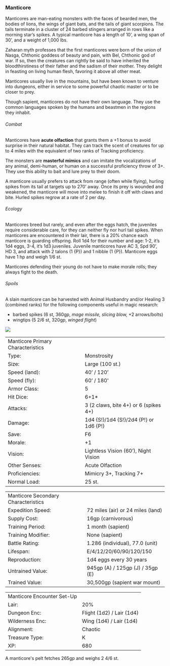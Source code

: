 ### Manticore

Manticores are man-eating monsters with the faces of bearded men, the bodies of lions, the wings of giant bats, and the tails of giant scorpions. The tails terminate in a cluster of 24 barbed stingers arranged in rows like a morning star’s spikes. A typical manticore has a length of 10’, a wing span of 30’, and a weight of 1,000 lbs.

Zaharan myth professes that the first manticores were born of the union of Nasga, Chthonic goddess of beauty and pain, with Bel, Chthonic god of war. If so, then the creatures can rightly be said to have inherited the bloodthirstiness of their father and the sadism of their mother. They delight in feasting on living human flesh, favoring it above all other meat.

Manticores usually live in the mountains, but have been known to venture into dungeons, either in service to some powerful chaotic master or to be closer to prey.

Though sapient, manticores do not have their own language. They use the common languages spoken by the humans and beastmen in the regions they inhabit.

###### Combat

Manticores have **acute olfaction** that grants them a +1 bonus to avoid surprise in their natural habitat. They can track the scent of creatures for up to 4 miles with the equivalent of two ranks of Tracking proficiency.

The monsters are **masterful mimics** and can imitate the vocalizations of any animal, demi-human, or human on a successful proficiency throw of 3+. They use this ability to bait and lure prey to their doom.

A manticore usually prefers to attack from range (often while flying), hurling spikes from its tail at targets up to 270’ away. Once its prey is wounded and weakened, the manticore will move into melee to finish it off with claws and bite. Hurled spikes regrow at a rate of 2 per day.

###### Ecology

Manticores breed but rarely, and even after the eggs hatch, the juveniles require considerable care, for they can neither fly nor hurl tail spikes. When manticores are encountered in their lair, there is a 20% chance each manticore is guarding offspring. Roll 1d4 for their number and age: 1-2, it’s 1d4 eggs, 3-4, it’s 1d3 juveniles. Juvenile manticores have AC 3, Spd 90’, HD 3, and attack with 2 talons (1 {P}) and 1 nibble (1 {P}). Manticore eggs have 1 hp and weigh 1/6 st.

Manticores defending their young do not have to make morale rolls; they always fight to the death.

###### Spoils

A slain manticore can be harvested with Animal Husbandry and/or Healing 3 (combined ranks) for the following components useful in magic research:

* barbed spikes (6 st, 360gp, *mage missile, slicing blow,* +2 arrows/bolts)
* wingtips (5 2/6 st, 320gp, *winged flight*)

![](data:image/png;base64...)

|  |  |
| --- | --- |
| Manticore Primary Characteristics | |
| Type: | Monstrosity |
| Size: | Large (100 st.) |
| Speed (land): | 40’ / 120’ |
| Speed (fly): | 60’ / 180' |
| Armor Class: | 5 |
| Hit Dice: | 6+1\* |
| Attacks: | 3 (2 claws, bite 4+) or 6 (spikes 4+) |
| Damage: | 1d4 {S!}/1d4 {S!}/2d4 {P!} or 1d6 {P!} |
| Save: | F6 |
| Morale: | +1 |
| Vision: | Lightless Vision (60’), Night Vision |
| Other Senses: | Acute Olfaction |
| Proficiencies: | Mimicry 3+, Tracking 7+ |
| Normal Load: | 25 st. |

|  |  |
| --- | --- |
| Manticore Secondary Characteristics | |
| Expedition Speed: | 72 miles (air) or 24 miles (land) |
| Supply Cost: | 16gp (carnivorous) |
| Training Period: | 1 month (sapient) |
| Training Modifier: | None (sapient) |
| Battle Rating: | 1.286 (individual), 77.0 (unit) |
| Lifespan: | E/4/12/20/60/90/120/150 |
| Reproduction: | 1d4 eggs every 30 years |
| Untrained Value: | 945gp (A) / 125gp (J) / 35gp (E) |
| Trained Value: | 30,500gp (sapient war mount) |

|  |  |
| --- | --- |
| Manticore Encounter Set-Up | |
| Lair: | 20% |
| Dungeon Enc: | Flight (1d2) / Lair (1d4) |
| Wilderness Enc: | Wing (1d4) / Lair (1d4) |
| Alignment: | Chaotic |
| Treasure Type: | K |
| XP: | 680 |

A manticore's pelt fetches 265gp and weighs 2 4/6 st.
